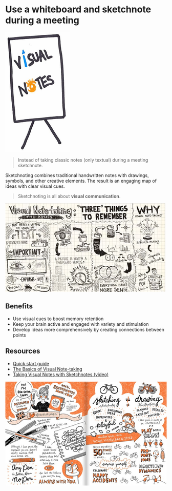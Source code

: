 # Use a whiteboard and sketchnote during a meeting
![Sketchnote during meeting](images/sketchnote-meeting.png)

> Instead of taking classic notes (only textual) during a meeting sketchnote.

Sketchnoting combines traditional handwritten notes with drawings, symbols, and other creative elements. The result is an engaging map of ideas with clear visual cues.

> Sketchnoting is all about **visual communication**.

![Sketchnote during meeting](images/sketchnote-meeting1.jpg)

## Benefits
* Use visual cues to boost memory retention
* Keep your brain active and engaged with variety and stimulation
* Develop ideas more comprehensively by creating connections between points

## Resources
* [Quick start guide](https://www.jetpens.com/blog/sketchnotes-a-guide-to-visual-note-taking/pt/892)
* [The Basics of Visual Note-taking](http://www.core77.com/posts/19678/sketchnotes-101-the-basics-of-visual-note-taking-19678)
* [Taking Visual Notes with Sketchnotes (video)](https://www.youtube.com/watch?v=V3FtB9F7rv0)

![Sketchnote during meeting](images/sketchnote-meeting2.jpg)